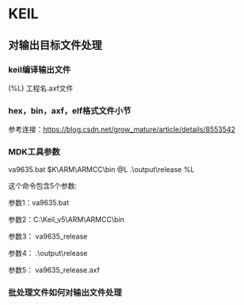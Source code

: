 # KEIL

## 对输出目标文件处理

### keil编译输出文件

(%L) 工程名.axf文件

### hex，bin，axf，elf格式文件小节

参考连接：https://blog.csdn.net/grow_mature/article/details/8553542



### MDK工具参数

va9635.bat $K\ARM\ARMCC\bin @L .\output\release %L

这个命令包含5个参数:

参数1：va9635.bat 

参数2：C:\Keil_v5\\ARM\ARMCC\bin 

参数3： va9635_release

参数4： .\output\release 

参数5： va9635_release.axf

### 批处理文件如何对输出文件处理